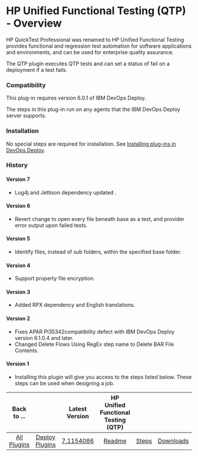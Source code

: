 
# HP Unified Functional Testing (QTP) - Overview

HP QuickTest Professional was renamed to HP Unified Functional Testing provides functional and regression test automation for software applications and environments, and can be used for enterprise quality assurance.

The QTP plugin executes QTP tests and can set a status of fail on a deployment if a test fails.

### Compatibility

This plug-in requires version 6.0.1 of IBM DevOps Deploy.

The steps in this plug-in run on any agents that the IBM DevOps Deploy server supports.

### Installation

No special steps are required for installation. See [Installing plug-ins in DevOps Deploy](https://community.ibm.com/community/user/wasdevops/blogs/laurel-dickson-bull1/2022/06/13/install-plugins "Installing plug-ins in DevOps Deploy").

### History

#### Version 7

* Log4j and Jettison dependency updated .

#### Version 6

* Revert change to open every file beneath base as a test, and provider error output upon failed tests.

#### Version 5

* Identify files, instead of sub folders, within the specified base folder.

#### Version 4

* Support property file encryption.

#### Version 3

* Added RPX dependency and English translations.

#### Version 2

* Fixes APAR PI35342compatibility defect with IBM DevOps Deploy version 6.1.0.4 and later.
* Changed Delete Flows Using RegEx step name to Delete BAR File Contents.

#### Version 1

* Installing this plugin will give you access to the steps listed below. These steps can be used when designing a job.

|Back to ...||Latest Version|HP Unified Functional Testing (QTP) |||
| :---: | :---: | :---: | :---: | :---: | :---: |
|[All Plugins](../../index.md)|[Deploy Plugins](../README.md)|[7.1154086](https://raw.githubusercontent.com/UrbanCode/IBM-UCD-PLUGINS/main/files/QTP/ucd-QTP-7.1154086.zip)|[Readme](README.md)|[Steps](steps.md)|[Downloads](downloads.md)|
